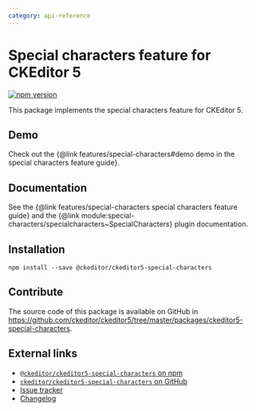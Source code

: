 ```yaml
---
category: api-reference
---
```


# Special characters feature for CKEditor 5

[![npm version](https://badge.fury.io/js/%40ckeditor%2Fckeditor5-special-characters.svg)](https://www.npmjs.com/package/@ckeditor/ckeditor5-special-characters)

This package implements the special characters feature for CKEditor 5.

## Demo

Check out the {@link features/special-characters#demo demo in the special characters feature guide}.

## Documentation

See the {@link features/special-characters special characters feature guide} and the {@link module:special-characters/specialcharacters~SpecialCharacters} plugin documentation.

## Installation

```plaintext
npm install --save @ckeditor/ckeditor5-special-characters
```

## Contribute

The source code of this package is available on GitHub in https://github.com/ckeditor/ckeditor5/tree/master/packages/ckeditor5-special-characters.

## External links

* [`@ckeditor/ckeditor5-special-characters` on npm](https://www.npmjs.com/package/@ckeditor/ckeditor5-special-characters)
* [`ckeditor/ckeditor5-special-characters` on GitHub](https://github.com/ckeditor/ckeditor5/tree/master/packages/ckeditor5-special-characters)
* [Issue tracker](https://github.com/ckeditor/ckeditor5/issues)
* [Changelog](https://github.com/ckeditor/ckeditor5/blob/master/CHANGELOG.md)
